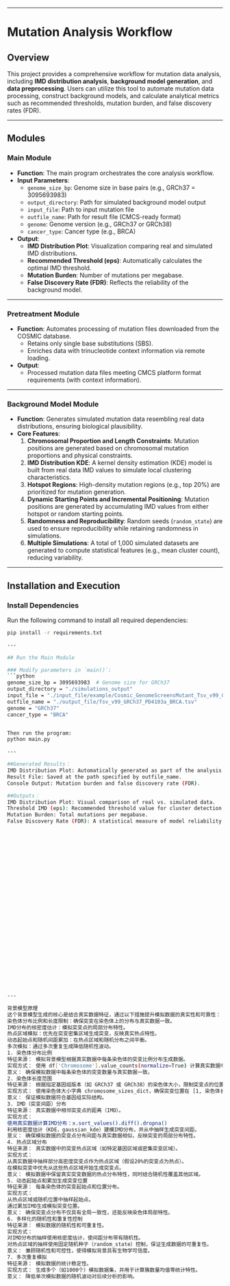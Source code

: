 

---

# Mutation Analysis Workflow

## Overview

This project provides a comprehensive workflow for mutation data analysis, including **IMD distribution analysis**, **background model generation**, and **data preprocessing**. Users can utilize this tool to automate mutation data processing, construct background models, and calculate analytical metrics such as recommended thresholds, mutation burden, and false discovery rates (FDR).

---

## Modules

### Main Module
- **Function**: The main program orchestrates the core analysis workflow.
- **Input Parameters**:
  - `genome_size_bp`: Genome size in base pairs (e.g., GRCh37 = 3095693983)
  - `output_directory`: Path for simulated background model output
  - `input_file`: Path to input mutation file
  - `outfile_name`: Path for result file (CMCS-ready format)
  - `genome`: Genome version (e.g., GRCh37 or GRCh38)
  - `cancer_type`: Cancer type (e.g., BRCA)
- **Output**:
  - **IMD Distribution Plot**: Visualization comparing real and simulated IMD distributions.
  - **Recommended Threshold (eps)**: Automatically calculates the optimal IMD threshold.
  - **Mutation Burden**: Number of mutations per megabase.
  - **False Discovery Rate (FDR)**: Reflects the reliability of the background model.

---

### Pretreatment Module
- **Function**: Automates processing of mutation files downloaded from the COSMIC database.
  - Retains only single base substitutions (SBS).
  - Enriches data with trinucleotide context information via remote loading.
- **Output**:
  - Processed mutation data files meeting CMCS platform format requirements (with context information).

---

### Background Model Module
- **Function**: Generates simulated mutation data resembling real data distributions, ensuring biological plausibility.
- **Core Features**:
  1. **Chromosomal Proportion and Length Constraints**: Mutation positions are generated based on chromosomal mutation proportions and physical constraints.
  2. **IMD Distribution KDE**: A kernel density estimation (KDE) model is built from real data IMD values to simulate local clustering characteristics.
  3. **Hotspot Regions**: High-density mutation regions (e.g., top 20%) are prioritized for mutation generation.
  4. **Dynamic Starting Points and Incremental Positioning**: Mutation positions are generated by accumulating IMD values from either hotspot or random starting points.
  5. **Randomness and Reproducibility**: Random seeds (`random_state`) are used to ensure reproducibility while retaining randomness in simulations.
  6. **Multiple Simulations**: A total of 1,000 simulated datasets are generated to compute statistical features (e.g., mean cluster count), reducing variability.

---

## Installation and Execution

### Install Dependencies
Run the following command to install all required dependencies:
```bash
pip install -r requirements.txt

---

## Run the Main Module

### Modify parameters in `main()`:
```python
genome_size_bp = 3095693983  # Genome size for GRCh37
output_directory = "./simulations_output"
input_file = "./input_file/example/Cosmic_GenomeScreensMutant_Tsv_v99_GRCh37_PD4103a.tsv"
outfile_name = "./output_file/Tsv_v99_GRCh37_PD4103a_BRCA.tsv"
genome = "GRCh37"
cancer_type = "BRCA"


Then run the program:
python main.py

---

##Generated Results：
IMD Distribution Plot: Automatically generated as part of the analysis.
Result File: Saved at the path specified by outfile_name.
Console Output: Mutation burden and false discovery rate (FDR).

##Outputs：
IMD Distribution Plot: Visual comparison of real vs. simulated data.
Threshold IMD (eps): Recommended threshold value for cluster detection.
Mutation Burden: Total mutations per megabase.
False Discovery Rate (FDR): A statistical measure of model reliability.




























---

背景模型原理
这个背景模型生成的核心是结合真实数据特征，通过以下措施提升模拟数据的真实性和可靠性：
染色体分布比例和长度限制：确保突变在染色体上的分布与真实数据一致。
IMD分布的核密度估计：模拟突变点的局部分布特性。
热点区域模拟：优先在突变密集区域生成突变，反映真实热点特性。
动态起始点和随机间距累加：在热点区域和随机分布之间平衡。
多次模拟：通过多次重复生成降低随机性波动。
1. 染色体分布比例
特征来源： 模拟背景模型根据真实数据中每条染色体的突变比例分布生成数据。
实现方式： 使用 df['Chromosome'].value_counts(normalize=True) 计算真实数据中突变分布在各染色体上的比例，并据此确定每条染色体的突变数量。
意义： 确保模拟数据中每条染色体的突变数量与真实数据一致。
2. 染色体长度范围
特征来源： 根据指定基因组版本（如 GRCh37 或 GRCh38）的染色体大小，限制突变点的位置不超过染色体的物理范围。
实现方式： 使用染色体大小字典 chromosome_sizes_dict，确保突变位置在 [1, 染色体长度] 之间。
意义： 保证模拟数据符合基因组实际结构。
3. IMD（突变间距）分布
特征来源： 真实数据中相邻突变点的距离（IMD）。
实现方式：
使用真实数据计算IMD分布：x.sort_values().diff().dropna()
利用核密度估计（KDE，gaussian_kde）建模IMD分布，并从中抽样生成突变间距。
意义： 确保模拟数据的突变点分布间距与真实数据相似，反映突变的局部分布特性。
4. 热点区域分布
特征来源： 真实数据中的突变热点区域（如特定基因区域或密集突变区域）。
实现方式：
从真实数据中抽样部分高密度突变点作为热点区域（假设20%的突变点为热点）。
在模拟突变中优先从这些热点区域开始生成突变点。
意义： 模拟数据中保留真实突变数据的热点分布特性，同时结合随机性覆盖其他区域。
5. 动态起始点和累加生成突变位置
特征来源： 每条染色体的突变起始点和位置分布。
实现方式：
从热点区域或随机位置中抽样起始点。
通过累加IMD生成模拟突变位置。
意义： 确保突变点分布不仅具有全局一致性，还能反映染色体局部特性。
6. 多样化的随机性和重复性控制
特征来源： 模拟数据的随机性和可重复性。
实现方式：
对IMD分布的抽样使用核密度估计，使间距分布带有随机性。
对热点区域的抽样使用固定随机种子（random_state）控制，保证生成数据的可重复性。
意义： 兼顾随机性和可控性，使得模拟背景具有生物学可信度。
7. 多次重复模拟
特征来源： 模拟数据的统计稳定性。
实现方式： 生成多个（如1000个）模拟数据集，并用于计算簇数量均值等统计特性。
意义： 降低单次模拟数据的随机波动对后续分析的影响。


